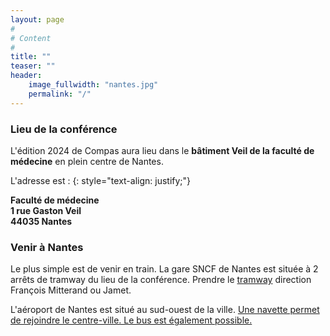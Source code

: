 ```yaml
---
layout: page
#
# Content
#
title: ""
teaser: ""
header:
    image_fullwidth: "nantes.jpg"
    permalink: "/"
---
```


### **Lieu de la conférence**

L'édition 2024 de Compas aura lieu dans le **bâtiment Veil de la faculté de médecine** en plein centre de Nantes.

L'adresse est :
{: style="text-align: justify;"}

**Faculté de médecine** <br>
**1 rue Gaston Veil** <br>
**44035 Nantes**


### **Venir à Nantes**

Le plus simple est de venir en train. La gare SNCF de Nantes est située à 2 arrêts de tramway du lieu de la conférence. Prendre le [tramway](https://naolib.fr) direction François Mitterand ou Jamet.

L'aéroport de Nantes est situé au sud-ouest de la ville. [Une navette permet de rejoindre le centre-ville. Le bus est également possible.](https://www.nantes.aeroport.fr/fr/acces-et-transports/navette-aeroport)
